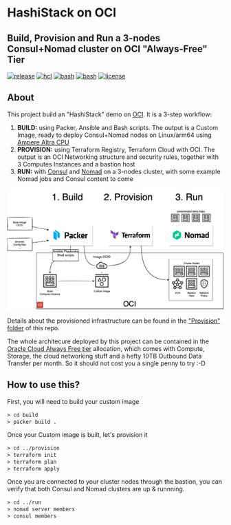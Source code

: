 # HashiStack on OCI

## Build, Provision and Run a 3-nodes Consul+Nomad cluster on OCI "Always-Free" Tier

[![release](https://img.shields.io/github/v/release/kral2/hashistack_on_oci?colorB=2067b8)](https://github.com/kral2/hashistack_on_oci)
[![hcl](https://img.shields.io/badge/language-hcl-89e051.svg?style=flat-square)](https://github.com/kral2/hashistack_on_oci)
[![bash](https://img.shields.io/badge/language-bash-89e051.svg?style=flat-square)](https://github.com/kral2/hashistack_on_oci)
[![bash](https://img.shields.io/badge/language-ansible-89e051.svg?style=flat-square)](https://github.com/kral2/hashistack_on_oci)
[![license](https://img.shields.io/github/license/kral2/hashistack_on_oci?colorB=2067b8)](https://github.com/kral2/hashistack_on_oci)

## About

This project build an "HashiStack" demo on [OCI](https://docs.oracle.com/en-us/iaas/Content/home.htm). It is a 3-step workflow:

1. **BUILD:** using Packer, Ansible and Bash scripts. The output is a Custom Image, ready to deploy Consul+Nomad nodes on Linux/arm64 using [Ampere Altra CPU](https://amperecomputing.com/)
2. **PROVISION:** using Terraform Registry, Terraform Cloud with OCI. The output is an OCI Networking structure and security rules, together with 3 Computes Instances and a bastion host
3. **RUN:** with [Consul](https://www.consul.io/) and [Nomad](https://www.nomadproject.io/) on a 3-nodes cluster, with some example Nomad jobs and Consul content to come

![diagram](https://github.com/kral2/hashistack_on_oci/blob/main/_files/images/3-Steps_workflow.png?raw=true&sanitize=true)

Details about the provisioned infrastructure can be found in the ["Provision" folder](https://github.com/kral2/hashistack_on_oci/tree/main/provision) of this repo.

The whole architecure deployed by this project can be contained in the [Oracle Cloud Always Free tier](https://www.oracle.com/cloud/free/) allocation, which comes with Compute, Storage, the cloud networking stuff and a hefty 10TB Outbound Data Transfer per month. So it should not cost you a single penny to try :-D

## How to use this?

First, you will need to build your custom image

``` shell
> cd build
> packer build .
```

Once your Custom image is built, let's provision it

``` shell
> cd ../provision
> terraform init
> terraform plan
> terraform apply
```

Once you are connected to your cluster nodes through the bastion, you can verify that both Consul and Nomad clusters are up & runnning.

``` shell
> cd ../run
> nomad server members
> consul members
```
